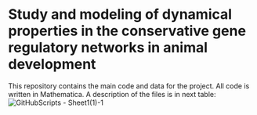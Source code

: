 # Study and modeling of dynamical properties in the conservative gene regulatory networks in animal development
This repository contains the main code and data for the project. All code is written in Mathematica. A description of the files is in next table: 
![GitHubScripts - Sheet1(1)-1](https://user-images.githubusercontent.com/65182910/149853391-7ff67896-b146-4ab6-9206-d10a8c2e11d7.png)
